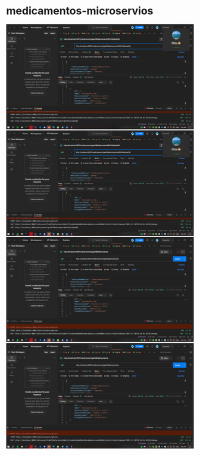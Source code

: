 # medicamentos-microservios
![img.png](img.png)
![img_1.png](img_1.png)![img_2.png](img_2.png)![img_3.png](img_3.png)